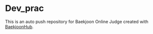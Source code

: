 # Dev_prac
This is an auto push repository for Baekjoon Online Judge created with [BaekjoonHub](https://github.com/BaekjoonHub/BaekjoonHub).
